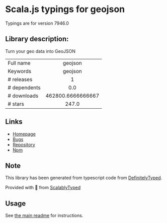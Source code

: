 
# Scala.js typings for geojson

Typings are for version 7946.0

## Library description:
Turn your geo data into GeoJSON

|                    |                 |
| ------------------ | :-------------: |
| Full name          | geojson |
| Keywords           | geojson |
| # releases         | 1 |
| # dependents       | 0.0 |
| # downloads        | 462800.6666666667 |
| # stars            | 247.0 |

## Links
- [Homepage](https://github.com/caseycesari/geojson.js)
- [Bugs](https://github.com/caseycesari/geojson.js/issues)
- [Repository](https://github.com/caseycesari/geojson.js)
- [Npm](https://www.npmjs.com/package/geojson)
    


## Note
This library has been generated from typescript code from [DefinitelyTyped](https://definitelytyped.org).

Provided with :purple_heart: from [ScalablyTyped](https://github.com/oyvindberg/ScalablyTyped)

## Usage
See [the main readme](../../readme.md) for instructions.


